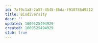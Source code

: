 ```yaml
---
id: 7af9c1a8-2a57-4545-86da-f910786d9312
title: Biodiversity
desc: ''
updated: 1609525494929
created: 1609525494929
stub: true
---
```


